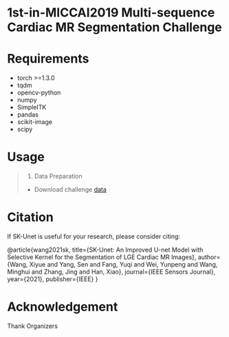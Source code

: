 # 1st-in-MICCAI2019 Multi-sequence Cardiac MR Segmentation Challenge
# Requirements
* torch >=1.3.0
* tqdm
* opencv-python
* numpy
* SimpleITK
* pandas
* scikit-image
* scipy








# Usage
> 1. Data Preparation
> * Download challenge [data](https://zmiclab.github.io/projects/mscmrseg19/data.html)

# Citation
If SK-Unet is useful for your research, please consider citing:

@article{wang2021sk,
  title={SK-Unet: An Improved U-net Model with Selective Kernel for the Segmentation of LGE Cardiac MR Images},
  author={Wang, Xiyue and Yang, Sen and Fang, Yuqi and Wei, Yunpeng and Wang, Minghui and Zhang, Jing and Han, Xiao},
  journal={IEEE Sensors Journal},
  year={2021},
  publisher={IEEE}
}
# Acknowledgement
Thank Organizers

